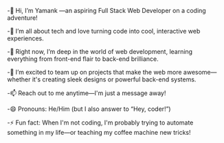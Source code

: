 -👋 Hi, I’m Yamank —an aspiring Full Stack Web Developer on a coding adventure!

-👀 I’m all about tech and love turning code into cool, interactive web experiences.

-🌱 Right now, I’m deep in the world of web development, learning everything from front-end flair to back-end brilliance.

-💞️ I’m excited to team up on projects that make the web more awesome—whether it's creating sleek designs or powerful back-end systems.

-📫 Reach out to me anytime—I'm just a message away!

-😄 Pronouns: He/Him (but I also answer to “Hey, coder!”)

-⚡ Fun fact: When I'm not coding, I'm probably trying to automate something in my life—or teaching my coffee machine new tricks!

<!---
Yamankd/Yamankd is a ✨ special ✨ repository because its `README.md` (this file) appears on your GitHub profile.
You can click the Preview link to take a look at your changes.
--->
